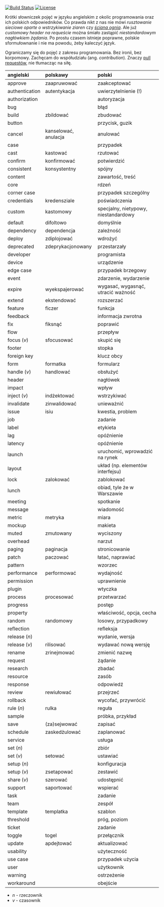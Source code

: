 [![Build Status](https://travis-ci.org/nurkiewicz/polski-w-it.svg?branch=master)](https://travis-ci.org/nurkiewicz/polski-w-it)
[![License](https://img.shields.io/badge/License-Apache%202.0-blue.svg)](https://opensource.org/licenses/Apache-2.0)

Krótki słowniczek pojęć w języku angielskim z okolic programowania oraz ich polskich odpowiedników.
Co prawda nikt z nas nie mówi _rusztowanie sieciowe oparte o wstrzykiwanie ziaren_ czy [_ściana ognia_](https://www.youtube.com/watch?v=wFXLzr86MQ4&t=6).
Ale już _customowy header na requeście_ można śmiało zastąpić _niestandardowym nagłówkiem żądania_.
Po prostu czasem istnieje poprawne, polskie sformułownanie i nie ma powodu, żeby kaleczyć język.

Ograniczamy się do pojęć z zakresu programowania.
Bez ironii, bez korpomowy.
Zachęcam do współudziału (ang. _contribution_).
Znaczy [pull requestów](https://github.com/nurkiewicz/polski-w-it/pulls), nie tłumacząc na siłę.

| angielski            | polskawy            | polski                                |
| :------------------- | :------------------ | :------------------------------------ |
| approve              | zaapruwować         | zaakceptować                          |
| authentication       | autentykacja        | uwierzytelnienie (!)                  |
| authorization        |                     | autoryzacja                           |
| bug                  |                     | błąd                                  |
| build                | zbildować           | zbudować                              |
| button               |                     | przycisk, guzik                       |
| cancel               | kanselować, anulacja| anulować                              |
| case                 |                     | przypadek                             |
| cast                 | kastować            | rzutować                              |
| confirm              | konfirmować         | potwierdzić                           |
| consistent           | konsystentny        | spójny                                |
| content              |                     | zawartość, treść                      |
| core                 |                     | rdzeń                                 |
| corner case          |                     | przypadek szczególny                  |
| credentials          | kredensziale        | poświadczenia                         |
| custom               | kastomowy           | specjalny, nietypowy, niestandardowy  |
| default              | difoltowo           | domyślnie                             |
| dependency           | dependencja         | zależność                             |
| deploy               | zdiplojować         | wdrożyć                               |
| deprecated           | zdeprykacjonowany   | przestarzały                          |
| developer            |                     | programista                           |
| device               |                     | urządzenie                            |
| edge case            |                     | przypadek brzegowy                    |
| event                |                     | zdarzenie, wydarzenie                 |
| expire               | wyekspajerować      | wygasać, wygasnąć, utracić ważność    |
| extend               | ekstendować         | rozszerzać                            |
| feature              | ficzer              | funkcja                               |
| feedback             |                     | informacja zwrotna                    |
| fix                  | fiksnąć             | poprawić                              |
| flow                 |                     | przepływ                              |
| focus (_v_)          | sfocusować          | skupić się                            |
| footer               |                     | stopka                                |
| foreign key          |                     | klucz obcy                            |
| form                 | formatka            | formularz                             |
| handle (_v_)         | handlować           | obsłużyć                              |
| header               |                     | nagłówek                              |
| impact               |                     | wpływ                                 |
| inject (_v_)         | indżektować         | wstrzykiwać                           |
| invalidate           | zinwalidować        | unieważnić                            |
| issue                | isiu                | kwestia, problem                      |
| job                  |                     | zadanie                               |
| label                |                     | etykieta                              |
| lag                  |                     | opóźnienie                            |
| latency              |                     | opóźnienie                            |
| launch               |                     | uruchomić, wprowadzić na rynek        |
| layout               |                     | układ (np. elementów interfejsu)      |
| lock                 | zalokować           | zablokować                            |
| lunch                |                     | obiad, tyle że w Warszawie            |
| meeting              |                     | spotkanie                             |
| message              |                     | wiadomość                             |
| metric               | metryka             | miara                                 |
| mockup               |                     | makieta                               |
| muted                | zmutowany           | wyciszony                             |
| overhead             |                     | narzut                                |
| paging               | paginacja           | stronicowanie                         |
| patch                | paczować            | łatać, naprawiać                      |
| pattern              |                     | wzorzec                               |
| performance          | performować         | wydajność                             |
| permission           |                     | uprawnienie                           |
| plugin               |                     | wtyczka                               |
| process              | procesować          | przetwarzać                           |
| progress             |                     | postęp                                |
| property             |                     | właściwość, opcja, cecha              |
| random               | randomowy           | losowy, przypadkowy                   |
| reflection           |                     | refleksja                             |
| release (_n_)        |                     | wydanie, wersja                       |
| release (_v_)        | rilisować           | wydawać nową wersję                   |
| rename               | zrinejmować         | zmienić nazwę                         |
| request              |                     | żądanie                               |
| research             |                     | zbadać                                |
| resource             |                     | zasób                                 |
| response             |                     | odpowiedź                             |
| review               | rewiułować          | przejrzeć                             |
| rollback             |                     | wycofać, przywrócić                   |
| rule (_n_)           | rulka               | reguła                                |
| sample               |                     | próbka, przykład                      |
| save                 | (za)sejwować        | zapisać                               |
| schedule             | zaskedżulować       | zaplanować                            |
| service              |                     | usługa                                |
| set (_n_)            |                     | zbiór                                 |
| set (_v_)            | setować             | ustawiać                              |
| setup (_n_)          |                     | konfiguracja                          |
| setup (_v_)          | zsetapować          | zestawić                              |
| share (_v_)          | szerować            | udostępnić                            |
| support              | saportować          | wspierać                              |
| task                 |                     | zadanie                               |
| team                 |                     | zespół                                |
| template             | templatka           | szablon                               |
| threshold            |                     | próg, poziom                          |
| ticket               |                     | zadanie                               |
| toggle               | togel               | przełącznik                           |
| update               | apdejtować          | aktualizować                          |
| usability            |                     | użyteczność                           |
| use case             |                     | przypadek użycia                      |
| user                 |                     | użytkownik                            |
| warning              |                     | ostrzeżenie                           |
| workaround           |                     | obejście                              |

* _n_ - rzeczownik
* _v_ - czasownik
